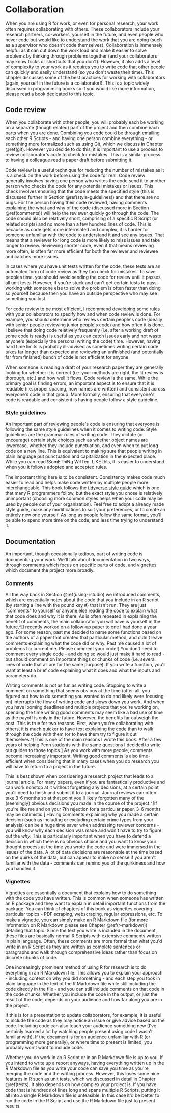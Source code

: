 # Collaboration

When you are using R for work, or even for personal research, your work often requires collaborating with others. These collaborators include your research partners, co-workers, yourself in the future, and even people who never code but would like to understand the work that you are doing (such as a supervisor who doesn't code themselves). Collaboration is immensely helpful as it can cut down the work load and make it easier to solve problems by thinking through problems together (and your collaborators may know tricks or shortcuts that you don't). However, it also adds a level of complexity to your work as it requires you to write code that other people can quickly and easily understand (so you don't waste their time). This chapter discusses some of the best practices for working with collaborators (again, yourself in the future is a collaborator!). This is a topic widely discussed in programming books so if you would like more information, please read a book dedicated to this topic.

## Code review

When you collaborate with other people, you will probably each be working on a separate (though related) part of the project and then combine each parts when you are done. Combining you code could be through emailing each other R Scripts - and having one person combine everything - or something more formalized such as using Git, which we discuss in Chapter \@ref(git). However you decide to do this, it is important to use a process to review collaborator's code to check for mistakes. This is a similar process to having a colleague read a paper draft before submitting it. 

Code review is a useful technique for reducing the number of mistakes as it is a check on the work before using the code for real. Code review generally involves having one person who writes the code send it to another person who checks the code for any potential mistakes or issues. This check involves ensuring that the code meets the specified style (this is discussed further in Section \@ref(style-guidelines)) and that there are no bugs. For the person having their code reviewed, having comments explaining the what and why of the code (discussed more in Section \@ref(comments)) will help the reviewer quickly go through the code. The code should also be relatively short, comprising of a specific R Script (or related scripts) and no more than a few hundred lines of code. This is because as code gets more interrelated and complex, it is harder for someone unfamiliar with the code to understand it and see any issues. That means that a reviewer for long code is more likely to miss issues and take longer to review. Reviewing shorter code, even if that means reviewing more often, is often far more efficient for both the reviewer and reviewee and catches more issues.  

In cases where you have unit tests written for the code, these tests are an automated form of code review as they too check for mistakes. To save peoples time. you should avoid sending the code for review until it passes all unit tests. However, if you're stuck and can't get certain tests to pass, working with someone else to solve the problem is often faster than doing so yourself because then you have an outside perspective who may see something you lost. 

For code review to be most efficient, I recommend developing some rules with your collaborators to specify how and when code review is done. For example, you should determine who reviews certain people's code (ideally with senior people reviewing junior people's code) and how often it is done. I believe that doing code relatively frequently (i.e. after a working draft of some code is ready) is useful as you can catch issues early and not waste anyone's (especially the personal writing the code) time. However, having hard time limits is probably ill-advised as sometimes writing certain code takes far longer than expected and reviewing an unfinished (and potentially far from finished) bunch of code is not efficient for anyone. 

When someone is reading a draft of your research paper they are generally looking for whether it is correct (i.e. your methods are right, the lit review is thorough, etc.) and how well it flows. Code review is the same. While the primary goal is finding errors, an important aspect is to ensure that it is readable (i.e. proper spacing, how names are written) and consistent across everyone's code in that group. More formally, ensuring that everyone's code is readable and consistent is having people follow a style guideline. 

### Style guidelines

An important part of reviewing people's code is ensuring that everyone is following the same style guidelines when it comes to writing code. Style guidelines are the grammar rules of writing code. They dictate (or encourage) certain style choices such as whether object names are lowercase, whether they include punctuation, and even when to put long code on a new line. This is equivalent to making sure that people writing in plain language put punctuation and capitalization in the expected place. While you can read !SomEThiNg WrITen. LiKE thIs, it is easier to understand when you it follows adopted and accepted rules. 

The important thing here is to be consistent. Consistency makes code much easier to read and helps make code written by multiple people more interchangeable. This book follows the [tidyverse style guide](https://style.tidyverse.org/) which is one that many R programmers follow, but the exact style you chose is relatively unimportant (choosing more common styles helps when your code may be used by people out of your organization). Feel free to adopt a already made style guide, make any modifications to suit your preferences, or to create an entirely new one yourself. As long as people follow the same format, you'll be able to spend more time on the code, and less time trying to understand it.

## Documentation

An important, though occasionally tedious, part of writing code is documenting your work. We'll talk about documentation in two ways, through comments which focus on specific parts of code, and vignettes which document the project more broadly.

### Comments

All the way back in Section \@ref(using-rstudio) we introduced comments, which are essentially notes about the code that you include in an R script (by starting a line with the pound key #) that isn't run. They are just "comments" to yourself or anyone else reading the code to explain what that code does and why it is there. As is often repeated in explaining the benefit of comments, the main collaborator you will have is yourself in the future.^[I recently worked on a follow-up paper to one I had done a year ago. For some reason, past me decided to name some functions based on the authors of a paper that created that particular method, and didn't leave comments explaining what the code did or why. Past me caused a lot of problems for current me. Please comment your code!] You don't need to comment every single code - and doing so would just make it hard to read - but should comment on important things or chunks of code (i.e. several lines of code that all are for the same purpose). If you write a function, you'll want at least a brief code explaining what it does and what the inputs and parameters do.

Writing comments is not as fun as writing code. Stopping to write a comment on something that seems obvious at the time (after-all, you figured out how to do something you wanted to do and likely were focusing on) interrupts the flow of writing code and slows down you work. And when you have looming deadlines and multiple projects that you're working on, spending the time writing good comments may seem like a bad use of time as the payoff is only in the future. However, the benefits far outweigh the cost. This is true for two reasons. First, when you're collaborating with others, it is much quicker to have text explaining the code than to walk through the code with them (or to have them try to figure it out themselves.^[This is one of the main reasons I wrote this book. After a few years of helping Penn students with the same questions I decided to write out guides to those topics.] As you work with more people, comments become increasingly important. Writing good comments is also time-efficient when considering that in many cases when you do research you will have to return to a project in the future. 

This is best shown when considering a research project that leads to a journal article.  For many papers, even if you are fantastically productive and can work nonstop at it without forgetting any decisions, at a certain point you'll need to finish and submit it to a journal. Journal reviews can often take 3-6 months so at that point you'll likely forgotten many of the (seemingly) obvious decisions you made in the course of the project.^[If you're like me and on your 7th rejection for a particular paper, 3-6 months may be optimistic.] Having comments explaining why you made a certain decision (such as including or excluding certain crime types from your analysis) can be a huge time saver when addressing reviewer concerns - you will know why each decision was made and won't have to try to figure out the *why*. This is particularly important when you have to defend a decision in which there is no obvious choice and you want to know your thought process at the time you wrote the code and were immersed in the issues of the data. A lot of data decisions are reasonable at the time based on the quirks of the data, but can appear to make no sense if you aren't familiar with the data - comments can remind you of the quirkiness and how you handled it. 

### Vignettes

Vignettes are essentially a document that explains how to do something with the code you have written. This is common when someone has written an R package and they want to explain in detail important functions from the package. You can think of chapters of this book as vignettes covering particular topics - PDF scraping, webscraping, regular expressions, etc. To make a vignette, you can simply make an R Markdown file (for more information on R Markdown please see Chapter \@ref(r-markdown)) detailing that topic. Since the text you write is included in the document, these files are basically normal R Scripts with extensive comments written in plain language. Often, these comments are more formal than what you'd write in an R Script as they are written as complete sentences or paragraphs and walk through comprehensive ideas rather than focus on discrete chunks of code.

One increasingly prominent method of using R for research is to do everything in an R Markdown file. This allows you to explain your approach - including context on why you did something - and each step you took in plain language in the text of the R Markdown file while still including the code directly in the file - and you can still include comments on that code in the code chunks. Whether you include the code in the output, or just the result of the code, depends on your audience and how far along you are in the project. 

If this is for a presentation to update collaborators, for example, it is useful to include the code as they may notice an issue or give advice based on the code. Including code can also teach your audience something new (I've certainly learned a lot by watching people present using code I wasn't familiar with). If the document is for an audience unfamiliar with R (or programming more generally), or where time to present is limited, you probably won't want to include code.

Whether you do work in an R Script or in an R Markdown file is up to you. If you intend to write up a report anyways, having everything written up in the R Markdown file as you write your code can save you time as you're merging the code and the writing process. However, this loses some nice features in R such as unit tests, which we discussed in detail in Chapter \@ref(tests). It also depends on how complex your project is. If you have code that is hundreds of lines long and spans multiple R Scripts, putting it all into a single R Markdown file is unfeasible. In this case it'd be better to run the code in the R Script and use the R Markdown file just to present results. 

